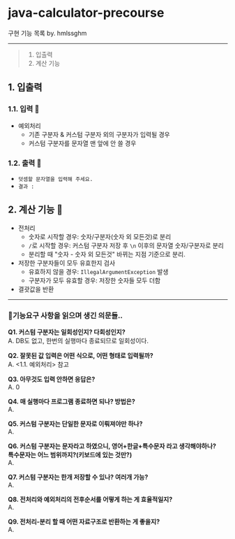 # java-calculator-precourse
구현 기능 목록 by. hmlssghm
***
>1. 입출력 
>2. 계산 기능

## 1. 입출력
### 1.1. 입력 💋
- 예외처리
  - 기존 구분자 & 커스텀 구분자 외의 구분자가 입력될 경우
  - 커스텀 구분자를 문자열 맨 앞에 안 쓸 경우
### 1.2. 출력 💬
- `덧셈할 문자열을 입력해 주세요.`
- `결과 : `

## 2. 계산 기능 🧮
- 전처리
  - 숫자로 시작할 경우: 숫자/구분자(숫자 외 모든것)로 분리
  - `/`로 시작할 경우: 커스텀 구분자 저장 후 `\n` 이후의 문자열 숫자/구분자로 분리
  - 분리할 때 "숫자 - 숫자 외 모든것" 바뀌는 지점 기준으로 분리.
- 저장한 구분자들이 모두 유효한지 검사
  - 유효하지 않을 경우: `IllegalArgumentException` 발생
  - 구분자가 모두 유효할 경우: 저장한 숫자들 모두 더함
- 결괏값을 반환

***
### 🤔기능요구 사항을 읽으며 생긴 의문들..
**Q1. 커스텀 구분자는 일회성인지? 다회성인지?**   
A. DB도 없고, 한번의 실행마다 종료되므로 일회성이다.   

**Q2. 잘못된 값 입력은 어떤 식으로, 어떤 형태로 입력될까?**   
A. <1.1. 예외처리> 참고   

**Q3. 아무것도 입력 안하면 응답은?**   
A. 0   

**Q4. 매 실행마다 프로그램 종료하면 되나? 방법은?**   
A.   

**Q5. 커스텀 구분자는 단일한 문자로 이뤄져야만 하나?**    
A.   

**Q6. 커스텀 구분자는 문자라고 하였으니, 영어+한글+특수문자 라고 생각해야하나?   
특수문자는 어느 범위까지?(키보드에 있는 것만?)**   
A.    

**Q7. 커스텀 구분자는 한개 저장할 수 있나? 여러개 가능?**   
A.    

**Q8. 전처리와 예외처리의 전후순서를 어떻게 하는 게 효율적일지?**   
A.    

**Q9. 전처리-분리 할 때 어떤 자료구조로 반환하는 게 좋을지?**   
A.    
